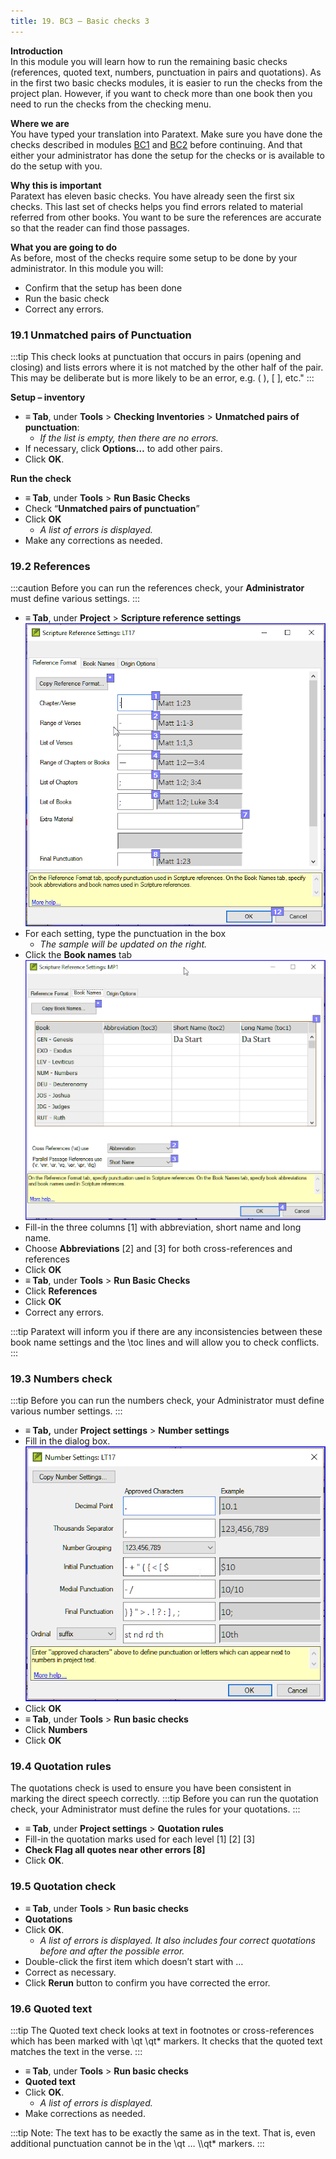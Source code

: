 ```yaml
---
title: 19. BC3 – Basic checks 3
---
```

**Introduction**  
In this module you will learn how to run the remaining basic checks (references, quoted text, numbers, punctuation in pairs and quotations). As in the first two basic checks modules, it is easier to run the checks from the project plan. However, if you want to check more than one book then you need to run the checks from the checking menu.

**Where we are**  
You have typed your translation into Paratext. Make sure you have done the checks described in modules [BC1](../02-Stage-1/5.BC1.md) and [BC2](../03-Stage-2/12.BC2.md) before continuing. And that either your administrator has done the setup for the checks or is available to do the setup with you.

**Why this is important**  
Paratext has eleven basic checks. You have already seen the first six checks. This last set of checks helps you find errors related to material referred from other books. You want to be sure the references are accurate so that the reader can find those passages.

**What you are going to do**  
As before, most of the checks require some setup to be done by your administrator. In this module you will:

-  Confirm that the setup has been done
-  Run the basic check
-  Correct any errors.

### 19.1 Unmatched pairs of Punctuation
:::tip
This check looks at punctuation that occurs in pairs (opening and closing) and lists errors where it is not matched by the other half of the pair. This may be deliberate but is more likely to be an error, e.g. ( ), [ ], etc."
:::

**Setup – inventory**  
-  **≡ Tab**, under **Tools** \> **Checking Inventories** \> **Unmatched pairs of punctuation**:  
    -  *If the list is empty, then there are no errors.*
-  If necessary, click **Options…** to add other pairs.
-  Click **OK**.

**Run the check**  
-  **≡ Tab**, under **Tools** \> **Run Basic Checks**
-  Check “**Unmatched pairs of punctuation**”
-  Click **OK**  
    -  *A list of errors is displayed.*
-  Make any corrections as needed.

### 19.2 References
:::caution
Before you can run the references check, your **Administrator** must define various settings.
:::
-  **≡ Tab**, under **Project** \> **Scripture reference settings**  
    ![](../media/3c1285a01332fb29eae740742aa7e93f.png)
-  For each setting, type the punctuation in the box  
    -  *The sample will be updated on the right.*
-  Click the **Book names** tab  
    ![](../media/467ba2802d10332431011d3088c21007.png)
-  Fill-in the three columns [1] with abbreviation, short name and long name.
-  Choose **Abbreviations** [2] and [3] for both cross-references and references
-  Click **OK**
-  **≡ Tab**, under **Tools** \> **Run Basic Checks**
-  Click **References**
-  Click **OK**
-  Correct any errors.

:::tip
Paratext will inform you if there are any inconsistencies between these book name settings and the \\toc lines and will allow you to check conflicts.
:::
### 19.3 Numbers check
:::tip
Before you can run the numbers check, your Administrator must define various number settings.
:::
-  **≡ Tab,** under **Project settings** \> **Number settings**
-  Fill in the dialog box.  
    ![](../media/4b329d472418ce7ddd29314a741ea75c.png)
-  Click **OK**
-  **≡ Tab**, under **Tools** \> **Run basic checks**
-  Click **Numbers**
-  Click **OK**

### 19.4 Quotation rules
The quotations check is used to ensure you have been consistent in marking the direct speech correctly.
:::tip
Before you can run the quotation check, your Administrator must define the rules for your quotations.
:::
-  **≡ Tab**, under **Project settings** \> **Quotation rules**
-  Fill-in the quotation marks used for each level [1] [2] [3]
-  **Check Flag all quotes near other errors [8]**
-  Click **OK**.

### 19.5 Quotation check
-  **≡ Tab**, under **Tools** \> **Run basic checks**
-  **Quotations**
-  Click **OK**.  
    -  *A list of errors is displayed. It also includes four correct quotations before and after the possible error.*
-  Double-click the first item which doesn’t start with …
-  Correct as necessary.
-  Click **Rerun** button to confirm you have corrected the error.

### 19.6 Quoted text
:::tip
The Quoted text check looks at text in footnotes or cross-references which has been marked with \\qt \\qt\* markers. It checks that the quoted text matches the text in the verse.
:::
-  **≡ Tab**, under **Tools** \> **Run basic checks**
-  **Quoted text**
-  Click **OK**.  
    -  *A list of errors is displayed.*
-  Make corrections as needed.

:::tip
Note: The text has to be exactly the same as in the text. That is, even additional punctuation cannot be in the \\qt … \\\\qt\* markers.
:::

